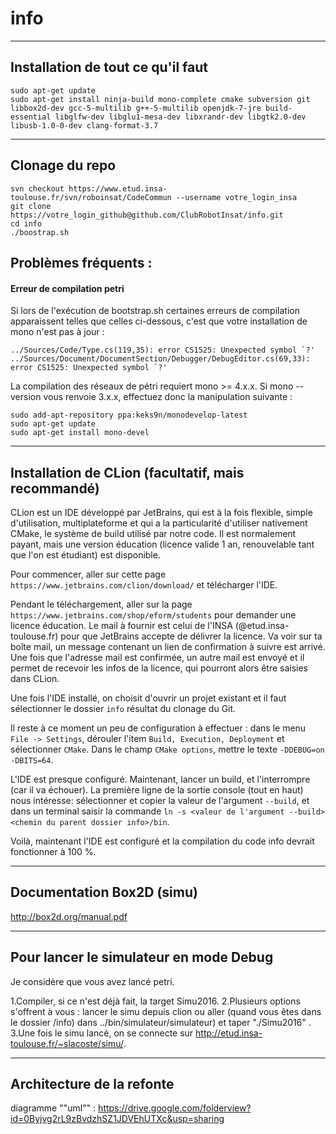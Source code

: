 # info
------------
Installation de tout ce qu'il faut
------------

```
sudo apt-get update
sudo apt-get install ninja-build mono-complete cmake subversion git libbox2d-dev gcc-5-multilib g++-5-multilib openjdk-7-jre build-essential libglfw-dev libglu1-mesa-dev libxrandr-dev libgtk2.0-dev libusb-1.0-0-dev clang-format-3.7
```
------------
Clonage du repo
------------
```
svn checkout https://www.etud.insa-toulouse.fr/svn/roboinsat/CodeCommun --username votre_login_insa
git clone https://votre_login_github@github.com/ClubRobotInsat/info.git
cd info
./boostrap.sh
```
## Problèmes fréquents : 

#### Erreur de compilation petri
Si lors de l'exécution de bootstrap.sh certaines erreurs de compilation apparaissent telles que celles ci-dessous, c'est que votre installation de mono n'est pas à jour :
```
../Sources/Code/Type.cs(119,35): error CS1525: Unexpected symbol `?'
../Sources/Document/DocumentSection/Debugger/DebugEditor.cs(69,33): error CS1525: Unexpected symbol `?'
```
La compilation des réseaux de pétri requiert mono >= 4.x.x. Si mono --version vous renvoie 3.x.x, effectuez donc la manipulation suivante :
```
sudo add-apt-repository ppa:keks9n/monodevelop-latest
sudo apt-get update
sudo apt-get install mono-devel
```
------------
Installation de CLion (facultatif, mais recommandé)
------------
CLion est un IDE développé par JetBrains, qui est à la fois flexible, simple d'utilisation, multiplateforme et qui a la particularité d'utiliser nativement CMake, le système de build utilisé par notre code.
Il est normalement payant, mais une version éducation (licence valide 1 an, renouvelable tant que l'on est étudiant) est disponible.

Pour commencer, aller sur cette page ```https://www.jetbrains.com/clion/download/``` et télécharger l'IDE.

Pendant le téléchargement, aller sur la page ```https://www.jetbrains.com/shop/eform/students``` pour demander une licence éducation.
Le mail à fournir est celui de l'INSA (@etud.insa-toulouse.fr) pour que JetBrains accepte de délivrer la licence. Va voir sur ta boîte mail, un message contenant un lien de confirmation à suivre est arrivé. Une fois que l'adresse mail est confirmée, un autre mail est envoyé et il permet de recevoir les infos de la licence, qui pourront alors être saisies dans CLion.

Une fois l'IDE installé, on choisit d'ouvrir un projet existant et il faut sélectionner le dossier ```info``` résultat du clonage du Git.

Il reste à ce moment un peu de configuration à effectuer : dans le menu ```File -> Settings```, dérouler l'item ```Build, Execution, Deployment``` et sélectionner ```CMake```.
Dans le champ ```CMake options```, mettre le texte ```-DDEBUG=on -DBITS=64```.

L'IDE est presque configuré. Maintenant, lancer un build, et l'interrompre (car il va échouer).
La première ligne de la sortie console (tout en haut) nous intéresse: sélectionner et copier la valeur de l'argument ```--build```, et dans un terminal saisir la commande ```ln -s <valeur de l'argument --build> <chemin du parent dossier info>/bin```.

Voilà, maintenant l'IDE est configuré et la compilation du code info devrait fonctionner à 100 %.


--------------------------
Documentation Box2D (simu)
--------------------------
http://box2d.org/manual.pdf


--------------------------
Pour lancer le simulateur en mode Debug
--------------------------
Je considère que vous avez lancé petri.

1.Compiler, si ce n'est déjà fait, la target Simu2016.
2.Plusieurs options s'offrent à vous : lancer le simu depuis clion ou aller (quand vous êtes dans le dossier /info) dans ../bin/simulateur/simulateur) et taper
"./Simu2016" .
3.Une fois le simu lancé, on se connecte sur http://etud.insa-toulouse.fr/~slacoste/simu/.

--------------------------
Architecture de la refonte
--------------------------

diagramme ""uml"" : https://drive.google.com/folderview?id=0Byjvg2rL9zBvdzhSZ1JDVEhUTXc&usp=sharing
